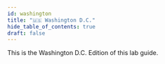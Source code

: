 ```yaml
---
id: washington
title: "🇺🇸 Washington D.C."
hide_table_of_contents: true
draft: false
---
```


This is the Washington D.C. Edition of this lab guide. 
